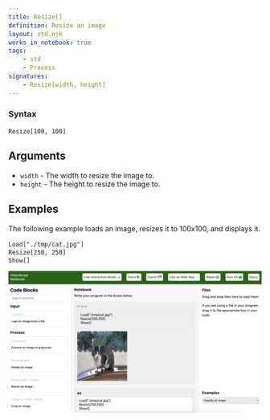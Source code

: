```yaml
---
title: Resize[]
definition: Resize an image
layout: std.njk
works_in_notebook: true
tags:
    - std
    - Process
signatures:
    - Resize[width, height]
---
```


### Syntax

```
Resize[100, 100]
```

## Arguments

- `width` - The width to resize the image to.
- `height` - The height to resize the image to.

## Examples

The following example loads an image, resizes it to 100x100, and displays it.

```
Load["./tmp/cat.jpg"]
Resize[250, 250]
Show[]
```

![A photo of a cat resized to 250x250](/assets/resize.png)